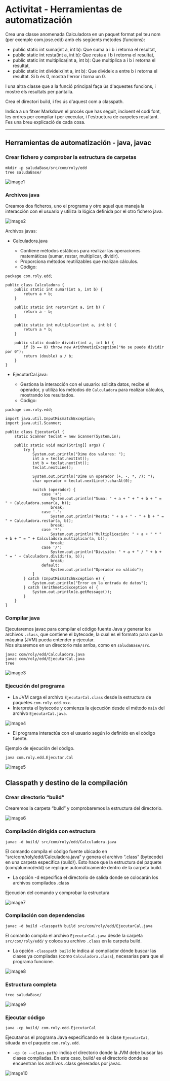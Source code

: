 # **Activitat - Herramientas de automatización**

Crea una classe anomenada Calculadora en un paquet format pel teu nom (per exemple com.jose.edd) amb els següents mètodes (funcions):

* public static int suma(int a, int b): Que suma a i b i retorna el resultat,
* public static int resta(int a, int b): Que resta a i b i retorna el resultat,
* public static int multiplica(int a, int b): Que multiplica a i b i retorna el resultat,
* public static int divideix(int a, int b): Que divideix a entre b i retorna el resultat. Si b és 0, mostra l'error i torna un 0.

I una altra classe que a la funció principal faça ús d'aquestes funcions, i mostre els resultats per pantalla.

Crea el directori build, i fes ús d'aquest com a classpath.

Indica a un fitxer Markdown el procés que has seguit, incloent el codi font, les ordres per compilar i per executar, i l'estructura de carpetes resultant. Fes una breu explicació de cada cosa.

-----

## **Herramientas de automatización - java, javac**

### **Crear fichero y comprobar la estructura de carpetas**

    mkdir -p saludaBase/src/com/roly/edd
    tree saludaBase/

![image1](../Media/T4/T4Ac01-001.png)

### **Archivos java**

Creamos dos ficheros, uno el programa y otro aquel que maneja la interacción con el usuario y utiliza la lógica definida por el otro fichero java.

![image2](../Media/T4/T4Ac01-002.png)

Archivos javas:

* Calculadora.java

    * Contiene métodos estáticos para realizar las operaciones matemáticas (sumar, restar, multiplicar, dividir).  
    * Proporciona métodos reutilizables que realizan cálculos.  
    * Código:  

```
package com.roly.edd;

public class Calculadora {
    public static int sumar(int a, int b) {
        return a + b;
    }

    public static int restar(int a, int b) {
        return a - b;
    }

    public static int multiplicar(int a, int b) {
        return a * b;
    }

    public static double dividir(int a, int b) {
        if (b == 0) throw new ArithmeticException("No se puede dividir por 0");
        return (double) a / b;
    }
}
```

* EjecutarCal.java:

    * Gestiona la interacción con el usuario: solicita datos, recibe el operador, y utiliza los métodos de `Calculadora` para realizar cálculos, mostrando los resultados.
    * Código:

```
package com.roly.edd;

import java.util.InputMismatchException;
import java.util.Scanner;

public class EjecutarCal {
    static Scanner teclat = new Scanner(System.in);

    public static void main(String[] args) {
        try {
            System.out.println("Dime dos valores: ");
            int a = teclat.nextInt();
            int b = teclat.nextInt();
            teclat.nextLine();

            System.out.println("Dime un operador (+, -, *, /): ");
            char operador = teclat.nextLine().charAt(0);

            switch (operador) {
                case '+':
                    System.out.println("Suma: " + a + " + " + b + " = " + Calculadora.sumar(a, b));
                    break;
                case '-':
                    System.out.println("Resta: " + a + " - " + b + " = " + Calculadora.restar(a, b));
                    break;
                case '*':
                    System.out.println("Multiplicación: " + a + " * " + b + " = " + Calculadora.multiplicar(a, b));
                    break;
                case '/':
                    System.out.println("División: " + a + " / " + b + " = " + Calculadora.dividir(a, b));
                    break;
                default:
                    System.out.println("Operador no válido");
            }
        } catch (InputMismatchException e) {
            System.out.println("Error en la entrada de datos");
        } catch (ArithmeticException e) {
            System.out.println(e.getMessage());
        }
    }
}
```

### **Compilar java**
Ejecutaremos javac para compilar el código fuente Java y generar los archivos `.class`, que contiene el bytecode, la cual es el formato para que la máquina (JVM) pueda entender y ejecutar.  
Nos situaremos en un directorio más arriba, como en `saludaBase/src`.

    javac com/roly/edd/Calculadora.java
    javac com/roly/edd/EjecutarCal.java
    tree

![image3](../Media/T4/T4Ac01-003.png)

### **Ejecución del programa**
* La JVM carga el archivo ``EjecutarCal.class`` desde la estructura de paquetes ``com.roly.edd.xxx``.
* Interpreta el bytecode y comienza la ejecución desde el método ``main`` del archivo ``EjecutarCal.java``.

![image4](../Media/T4/T4Ac01-004.png)

* El programa interactúa con el usuario según lo definido en el código fuente.

Ejemplo de ejecución del código.

    java com.roly.edd.Ejecutar.Cal

![image5](../Media/T4/T4Ac01-005.png)

## **Classpath y destino de la compilación**
### **Crear directorio “build”**
Crearemos la carpeta “build” y comprobaremos la estructura del directorio.

![image6](../Media/T4/T4Ac01-006.png)

### **Compilación dirigida con estructura**

    javac -d build/ src/com/roly/edd/Calculadora.java

El comando compila el código fuente ubicado en “src/com/roly/edd/Calculadora.java” y genera el archivo “.class” (bytecode) en una carpeta específica (build/). Esto hace que la estructura del paquete (com/alumno/edd) se replique automáticamente dentro de la carpeta build.

* La opción -d especifica el directorio de salida donde se colocarán los archivos compilados .class

Ejecución del comando y comprobar la estructura

![image7](../Media/T4/T4Ac01-007.png)

### **Compilación con dependencias**

    javac -d build -classpath build src/com/roly/edd/EjecutarCal.java

El comando compila el archivo ``EjecutarCal.java`` desde la carpeta ``src/com/roly/edd/`` y coloca su archivo ``.class`` en la carpeta build.

* La opción ``-classpath build`` le indica al compilador dónde buscar las clases ya compiladas (como ``Calculadora.class``), necesarias para que el programa funcione.

![image8](../Media/T4/T4Ac01-008.png)

### **Estructura completa**
    tree saludaBase/

![image9](../Media/T4/T4Ac01-009.png)

### **Ejecutar código**
    java -cp build/ com.roly.edd.EjecutarCal

Ejecutamos el programa Java especificando en la clase ``EjecutarCal``, situada en el paquete ``com.roly.edd``.

* ``-cp (o --class-path)`` indica el directorio donde la JVM debe buscar las clases compiladas. En este caso, build/ es el directorio donde se encuentran los archivos .class generados por javac.

![image10](../Media/T4/T4Ac01-010.png)